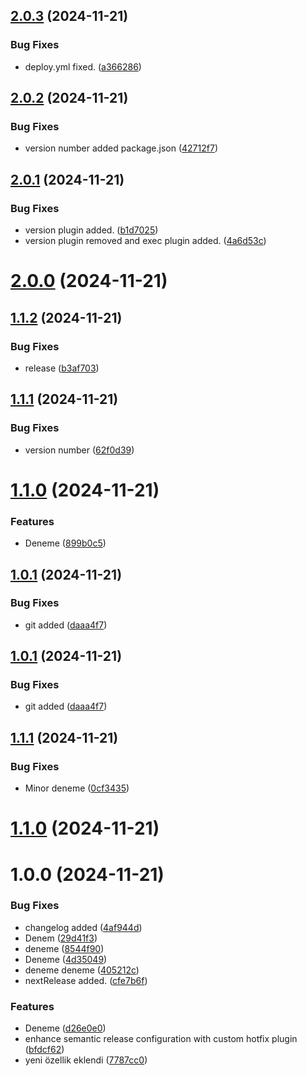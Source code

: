 ## [2.0.3](https://github.com/mrtaln/devops/compare/v2.0.2-19...v2.0.3-19) (2024-11-21)


### Bug Fixes

* deploy.yml fixed. ([a366286](https://github.com/mrtaln/devops/commit/a366286d46229ee28394567734ec3e5e06d5aedd))

## [2.0.2](https://github.com/mrtaln/devops/compare/v2.0.1-19...v2.0.2-19) (2024-11-21)


### Bug Fixes

* version number added package.json ([42712f7](https://github.com/mrtaln/devops/commit/42712f78f22b3b1852d38d091e378c8e18f96066))

## [2.0.1](https://github.com/mrtaln/devops/compare/v2.0.0-19...v2.0.1-19) (2024-11-21)


### Bug Fixes

* version plugin added. ([b1d7025](https://github.com/mrtaln/devops/commit/b1d7025312395b85af94067a63f6db84795acaaa))
* version plugin removed and exec plugin added. ([4a6d53c](https://github.com/mrtaln/devops/commit/4a6d53cd869f321c8eb71d9d7075b08f7a13b078))

# [2.0.0](https://github.com/mrtaln/devops/compare/v1.1.2-19...v2.0.0-19) (2024-11-21)

## [1.1.2](https://github.com/mrtaln/devops/compare/v1.1.1-19...v1.1.2-19) (2024-11-21)


### Bug Fixes

* release ([b3af703](https://github.com/mrtaln/devops/commit/b3af70306506c069708ac0f6b705951bf1a8c21e))

## [1.1.1](https://github.com/mrtaln/devops/compare/v1.1.0-19...v1.1.1-19) (2024-11-21)


### Bug Fixes

* version number ([62f0d39](https://github.com/mrtaln/devops/commit/62f0d39aa533aa6e1bcb6e2cc75d8957410e496c))

# [1.1.0](https://github.com/mrtaln/devops/compare/v1.0.1-19...v1.1.0-19) (2024-11-21)


### Features

* Deneme ([899b0c5](https://github.com/mrtaln/devops/commit/899b0c5d4b9b521e0e3ff955cd1639e46cf2eebd))

## [1.0.1](https://github.com/mrtaln/devops/compare/v1.0.0-19...v1.0.1-19) (2024-11-21)


### Bug Fixes

* git added ([daaa4f7](https://github.com/mrtaln/devops/commit/daaa4f776f4f725c14d51099e7e5149ccc5922a5))

## [1.0.1](https://github.com/mrtaln/devops/compare/v1.0.0-19...v1.0.1-19) (2024-11-21)


### Bug Fixes

* git added ([daaa4f7](https://github.com/mrtaln/devops/commit/daaa4f776f4f725c14d51099e7e5149ccc5922a5))

## [1.1.1](https://github.com/mrtaln/devops/compare/v1.1.0...v1.1.1) (2024-11-21)


### Bug Fixes

* Minor deneme ([0cf3435](https://github.com/mrtaln/devops/commit/0cf34355aa0041102386ab9a0d12c7d6b8c5c78a))

# [1.1.0](https://github.com/mrtaln/devops/compare/v1.0.0...v1.1.0) (2024-11-21)

# 1.0.0 (2024-11-21)


### Bug Fixes

* changelog added ([4af944d](https://github.com/mrtaln/devops/commit/4af944db01633df0d2fd22423170958f53591d3a))
* Denem ([29d41f3](https://github.com/mrtaln/devops/commit/29d41f3ead0f0500e0ea32b63aa02f28a9609578))
* deneme ([8544f90](https://github.com/mrtaln/devops/commit/8544f90259c4e1d679d339ac9c89c315bdb69435))
* Deneme ([4d35049](https://github.com/mrtaln/devops/commit/4d350494846acaa942ea4f5afb7a00b9c09e5d17))
* deneme deneme ([405212c](https://github.com/mrtaln/devops/commit/405212cee57631dec2c2cc14b7d12e96a979cd1c))
* nextRelease added. ([cfe7b6f](https://github.com/mrtaln/devops/commit/cfe7b6f9f24ef2cd30833ce849baadaef5de235e))


### Features

* Deneme ([d26e0e0](https://github.com/mrtaln/devops/commit/d26e0e0bb94e8c411f6f308f7ac4f8963f261fe9))
* enhance semantic release configuration with custom hotfix plugin ([bfdcf62](https://github.com/mrtaln/devops/commit/bfdcf62eb26268f67d35a0c881ca912bb91b6466))
* yeni özellik eklendi ([7787cc0](https://github.com/mrtaln/devops/commit/7787cc00bfca587c650e3b402af7cbfad89a872a))
